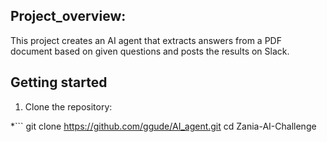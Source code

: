 ## Project_overview:

This project creates an AI agent that extracts answers from a PDF document based on given questions and posts the results on Slack.

## Getting started
1. Clone the repository:
   
*```
   git clone https://github.com/ggude/AI_agent.git
   cd Zania-AI-Challenge





